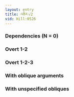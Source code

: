 ```yaml
---
layout: entry
title: འཆིར་√2
vid: Hill:0526
---
```

### Dependencies (N = 0)


### Overt 1-2


### Overt 1-2-3


### With oblique arguments


### With unspecified obliques
